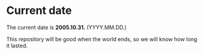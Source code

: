 # Current date

The current date is **2005.10.31.** (YYYY.MM.DD.)

This repository will be good when the world ends, so we will know how long it lasted.